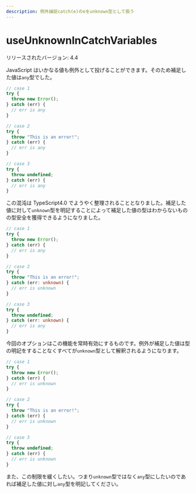 ```yaml
---
description: 例外捕捉catch(e)のeをunknown型として扱う
---
```


# useUnknownInCatchVariables

リリースされたバージョン: 4.4

JavaScript はいかなる値も例外として投げることができます。そのため補足した値は`any`型でした。

```typescript
// case 1
try {
  throw new Error();
} catch (err) {
  // err is any
}

// case 2
try {
  throw "This is an error!";
} catch (err) {
  // err is any
}

// case 3
try {
  throw undefined;
} catch (err) {
  // err is any
}
```

この混沌は TypeScript4.0 でようやく整理されることとなりました。補足した値に対して`unknown`型を明記することによって補足した値の型はわからないものの型安全を獲得できるようになりました。

```typescript
// case 1
try {
  throw new Error();
} catch (err) {
  // err is any
}

// case 2
try {
  throw "This is an error!";
} catch (err: unknown) {
  // err is unknown
}

// case 3
try {
  throw undefined;
} catch (err: unknown) {
  // err is any
}
```

今回のオプションはこの機能を常時有効にするものです。例外が補足した値は型の明記をすることなくすべてが`unknown`型として解釈されるようになります。

```typescript
// case 1
try {
  throw new Error();
} catch (err) {
  // err is unknown
}

// case 2
try {
  throw "This is an error!";
} catch (err) {
  // err is unknown
}

// case 3
try {
  throw undefined;
} catch (err) {
  // err is unknown
}
```

また、この制限を緩くしたい。つまり`unknown`型ではなく`any`型にしたいのであれば補足した値に対し`any`型を明記してください。
